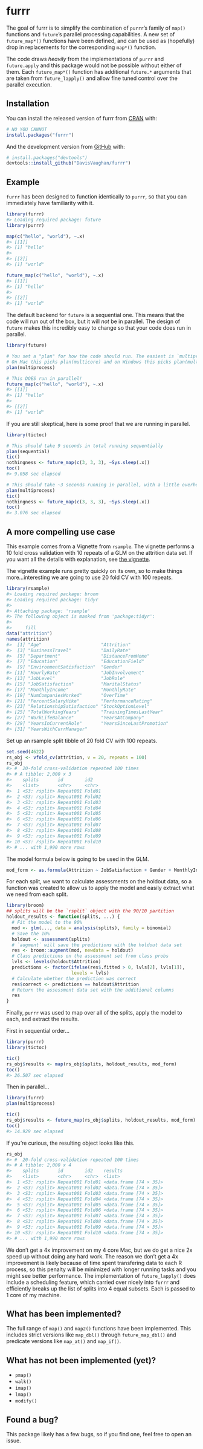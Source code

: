 
<!-- README.md is generated from README.Rmd. Please edit that file -->

# furrr

The goal of furrr is to simplify the combination of `purrr`’s family of
`map()` functions and `future`’s parallel processing capabilities. A new
set of `future_map*()` functions have been defined, and can be used as
(hopefully) drop in replacements for the corresponding `map*()`
function.

The code draws *heavily* from the implementations of `purrr` and
`future.apply` and this package would not be possible without either of
them. Each `future_map*()` function has additional `future.*` arguments
that are taken from `future_lapply()` and allow fine tuned control over
the parallel execution.

## Installation

You can install the released version of furrr from
[CRAN](https://CRAN.R-project.org) with:

``` r
# NO YOU CANNOT
install.packages("furrr")
```

And the development version from [GitHub](https://github.com/) with:

``` r
# install.packages("devtools")
devtools::install_github("DavisVaughan/furrr")
```

## Example

`furrr` has been designed to function identically to `purrr`, so that
you can immediately have familiarity with it.

``` r
library(furrr)
#> Loading required package: future
library(purrr)

map(c("hello", "world"), ~.x)
#> [[1]]
#> [1] "hello"
#> 
#> [[2]]
#> [1] "world"

future_map(c("hello", "world"), ~.x)
#> [[1]]
#> [1] "hello"
#> 
#> [[2]]
#> [1] "world"
```

The default backend for `future` is a sequential one. This means that
the code will run out of the box, but it will *not* be in parallel. The
design of `future` makes this incredibly easy to change so that your
code does run in parallel.

``` r
library(future)

# You set a "plan" for how the code should run. The easiest is `multiprocess`
# On Mac this picks plan(multicore) and on Windows this picks plan(multisession)
plan(multiprocess)

# This DOES run in parallel!
future_map(c("hello", "world"), ~.x)
#> [[1]]
#> [1] "hello"
#> 
#> [[2]]
#> [1] "world"
```

If you are still skeptical, here is some proof that we are running in
parallel.

``` r
library(tictoc)

# This should take 9 seconds in total running sequentially
plan(sequential)
tic()
nothingness <- future_map(c(3, 3, 3), ~Sys.sleep(.x))
toc()
#> 9.058 sec elapsed

# This should take ~3 seconds running in parallel, with a little overhead
plan(multiprocess)
tic()
nothingness <- future_map(c(3, 3, 3), ~Sys.sleep(.x))
toc()
#> 3.076 sec elapsed
```

## A more compelling use case

This example comes from a Vignette from `rsample`. The vignette performs
a 10 fold cross validation with 10 repeats of a GLM on the attrition
data set. If you want all the details with explanation, see [the
vignette](https://topepo.github.io/rsample/articles/Working_with_rsets.html).

The vignette example runs pretty quickly on its own, so to make things
more…interesting we are going to use 20 fold CV with 100 repeats.

``` r
library(rsample)
#> Loading required package: broom
#> Loading required package: tidyr
#> 
#> Attaching package: 'rsample'
#> The following object is masked from 'package:tidyr':
#> 
#>     fill
data("attrition")
names(attrition)
#>  [1] "Age"                      "Attrition"               
#>  [3] "BusinessTravel"           "DailyRate"               
#>  [5] "Department"               "DistanceFromHome"        
#>  [7] "Education"                "EducationField"          
#>  [9] "EnvironmentSatisfaction"  "Gender"                  
#> [11] "HourlyRate"               "JobInvolvement"          
#> [13] "JobLevel"                 "JobRole"                 
#> [15] "JobSatisfaction"          "MaritalStatus"           
#> [17] "MonthlyIncome"            "MonthlyRate"             
#> [19] "NumCompaniesWorked"       "OverTime"                
#> [21] "PercentSalaryHike"        "PerformanceRating"       
#> [23] "RelationshipSatisfaction" "StockOptionLevel"        
#> [25] "TotalWorkingYears"        "TrainingTimesLastYear"   
#> [27] "WorkLifeBalance"          "YearsAtCompany"          
#> [29] "YearsInCurrentRole"       "YearsSinceLastPromotion" 
#> [31] "YearsWithCurrManager"
```

Set up an rsample split tibble of 20 fold CV with 100 repeats.

``` r
set.seed(4622)
rs_obj <- vfold_cv(attrition, v = 20, repeats = 100)
rs_obj
#> #  20-fold cross-validation repeated 100 times 
#> # A tibble: 2,000 x 3
#>    splits       id        id2   
#>    <list>       <chr>     <chr> 
#>  1 <S3: rsplit> Repeat001 Fold01
#>  2 <S3: rsplit> Repeat001 Fold02
#>  3 <S3: rsplit> Repeat001 Fold03
#>  4 <S3: rsplit> Repeat001 Fold04
#>  5 <S3: rsplit> Repeat001 Fold05
#>  6 <S3: rsplit> Repeat001 Fold06
#>  7 <S3: rsplit> Repeat001 Fold07
#>  8 <S3: rsplit> Repeat001 Fold08
#>  9 <S3: rsplit> Repeat001 Fold09
#> 10 <S3: rsplit> Repeat001 Fold10
#> # ... with 1,990 more rows
```

The model formula below is going to be used in the
GLM.

``` r
mod_form <- as.formula(Attrition ~ JobSatisfaction + Gender + MonthlyIncome)
```

For each split, we want to calculate assessments on the holdout data, so
a function was created to allow us to apply the model and easily extract
what we need from each split.

``` r
library(broom)
## splits will be the `rsplit` object with the 90/10 partition
holdout_results <- function(splits, ...) {
  # Fit the model to the 90%
  mod <- glm(..., data = analysis(splits), family = binomial)
  # Save the 10%
  holdout <- assessment(splits)
  # `augment` will save the predictions with the holdout data set
  res <- broom::augment(mod, newdata = holdout)
  # Class predictions on the assessment set from class probs
  lvls <- levels(holdout$Attrition)
  predictions <- factor(ifelse(res$.fitted > 0, lvls[2], lvls[1]),
                        levels = lvls)
  # Calculate whether the prediction was correct
  res$correct <- predictions == holdout$Attrition
  # Return the assessment data set with the additional columns
  res
}
```

Finally, `purrr` was used to map over all of the splits, apply the model
to each, and extract the results.

First in sequential order…

``` r
library(purrr)
library(tictoc)

tic()
rs_obj$results <- map(rs_obj$splits, holdout_results, mod_form)
toc()
#> 26.507 sec elapsed
```

Then in parallel…

``` r
library(furrr)
plan(multiprocess)

tic()
rs_obj$results <- future_map(rs_obj$splits, holdout_results, mod_form)
toc()
#> 14.929 sec elapsed
```

If you’re curious, the resulting object looks like this.

``` r
rs_obj
#> #  20-fold cross-validation repeated 100 times 
#> # A tibble: 2,000 x 4
#>    splits       id        id2    results               
#>    <list>       <chr>     <chr>  <list>                
#>  1 <S3: rsplit> Repeat001 Fold01 <data.frame [74 × 35]>
#>  2 <S3: rsplit> Repeat001 Fold02 <data.frame [74 × 35]>
#>  3 <S3: rsplit> Repeat001 Fold03 <data.frame [74 × 35]>
#>  4 <S3: rsplit> Repeat001 Fold04 <data.frame [74 × 35]>
#>  5 <S3: rsplit> Repeat001 Fold05 <data.frame [74 × 35]>
#>  6 <S3: rsplit> Repeat001 Fold06 <data.frame [74 × 35]>
#>  7 <S3: rsplit> Repeat001 Fold07 <data.frame [74 × 35]>
#>  8 <S3: rsplit> Repeat001 Fold08 <data.frame [74 × 35]>
#>  9 <S3: rsplit> Repeat001 Fold09 <data.frame [74 × 35]>
#> 10 <S3: rsplit> Repeat001 Fold10 <data.frame [74 × 35]>
#> # ... with 1,990 more rows
```

We don’t get a 4x improvement on my 4 core Mac, but we do get a nice 2x
speed up without doing any hard work. The reason we don’t get a 4x
improvement is likely because of time spent transfering data to each R
process, so this penalty will be minimized with longer running tasks and
you might see better performance. The implementation of
`future_lapply()` does include a scheduling feature, which carried over
nicely into `furrr` and efficiently breaks up the list of splits into 4
equal subsets. Each is passed to 1 core of my machine.

## What has been implemented?

The full range of `map()` and `map2()` functions have been implemented.
This includes strict versions like `map_dbl()` through
`future_map_dbl()` and predicate versions like `map_at()` and
`map_if()`.

## What has not been implemented (yet)?

  - `pmap()`
  - `walk()`
  - `imap()`
  - `lmap()`
  - `modify()`

## Found a bug?

This package likely has a few bugs, so if you find one, feel free to
open an issue.
